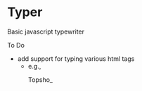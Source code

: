 Typer
=====

Basic javascript typewriter


To Do
- add support for typing various html tags
  - e.g., <p>Topsho_</p>
